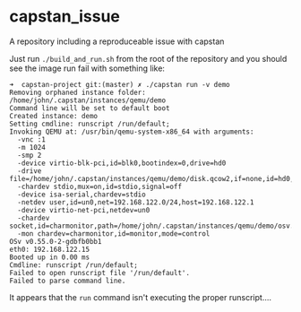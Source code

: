 # capstan_issue
A repository including a reproduceable issue with capstan

Just run `./build_and_run.sh` from the root of the repository and you should see the image run fail with something like:

```
➜  capstan-project git:(master) ✗ ./capstan run -v demo       
Removing orphaned instance folder: /home/john/.capstan/instances/qemu/demo
Command line will be set to default boot
Created instance: demo
Setting cmdline: runscript /run/default;
Invoking QEMU at: /usr/bin/qemu-system-x86_64 with arguments:
  -vnc :1
  -m 1024
  -smp 2
  -device virtio-blk-pci,id=blk0,bootindex=0,drive=hd0
  -drive file=/home/john/.capstan/instances/qemu/demo/disk.qcow2,if=none,id=hd0,aio=threads,cache=none
  -chardev stdio,mux=on,id=stdio,signal=off
  -device isa-serial,chardev=stdio
  -netdev user,id=un0,net=192.168.122.0/24,host=192.168.122.1
  -device virtio-net-pci,netdev=un0
  -chardev socket,id=charmonitor,path=/home/john/.capstan/instances/qemu/demo/osv.monitor,server,nowait
  -mon chardev=charmonitor,id=monitor,mode=control
OSv v0.55.0-2-gdbfb0bb1
eth0: 192.168.122.15
Booted up in 0.00 ms
Cmdline: runscript /run/default;
Failed to open runscript file '/run/default'.
Failed to parse command line.
```

It appears that the `run` command isn't executing the proper runscript....
